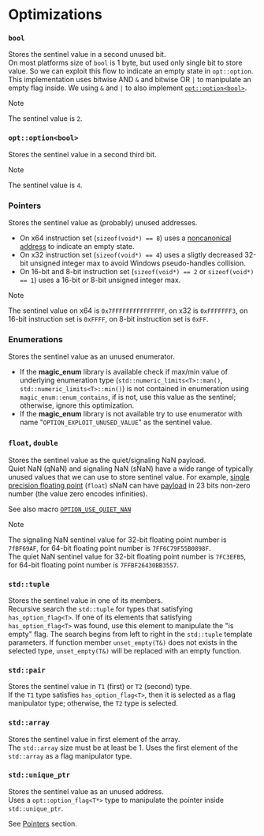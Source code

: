 
# Optimizations

### `bool`
Stores the sentinel value in a second unused bit. \
On most platforms size of `bool` is 1 byte, but used only single bit to store value.
So we can exploit this flow to indicate an empty state in `opt::option`.
This implementation uses bitwise AND `&` and bitwise OR `|` to manipulate an empty flag inside.
We using `&` and `|` to also implement [`opt::option<bool>`](#optoptionbool).
> [!NOTE]
> The sentinel value is `2`.

### `opt::option<bool>`
Stores the sentinel value in a second third bit.
> [!NOTE]
> The sentinel value is `4`.

### Pointers
Stores the sentinel value as (probably) unused addresses.
- On x64 instruction set (`sizeof(void*) == 8`) uses a [noncanonical address][] to indicate an empty state.
- On x32 instruction set (`sizeof(void*) == 4`) uses a sligtly decreased 32-bit unsigned integer max to avoid Windows pseudo-handles collision.
- On 16-bit and 8-bit instruction set (`sizeof(void*) == 2` or `sizeof(void*) == 1`) uses a 16-bit or 8-bit unsigned integer max.
> [!NOTE]
> The sentinel value on x64 is `0x7FFFFFFFFFFFFFFF`, on x32 is `0xFFFFFFF3`, on 16-bit instruction set is `0xFFFF`, on 8-bit instruction set is `0xFF`.

[noncanonical address]: https://read.seas.harvard.edu/cs161/2023/doc/memory-layout/

### Enumerations
Stores the sentinel value as an unused enumerator.
- If the **magic_enum** library is available check if max/min value of underlying enumeration type (`std::numeric_limits<T>::man()`, `std::numeric_limits<T>::min()`) is not contained in enumeration using `magic_enum::enum_contains`, if is not, use this value as the sentinel; otherwise, ignore this optimization.
- If the **magic_enum** library is not available try to use enumerator with name "`OPTION_EXPLOIT_UNUSED_VALUE`"
as the sentinel value.

### `float`, `double`
Stores the sentinel value as the quiet/signaling NaN payload. \
Quiet NaN (qNaN) and signaling NaN (sNaN) have a wide range of typically unused values that we can use to store sentinel value. For example, [single precision floating point][] (`float`) sNaN can have [payload][NaN floating point] in 23 bits non-zero number (the value zero encodes infinities).

See also macro [`OPTION_USE_QUIET_NAN`](macros.md#option_use_quiet_nan)

> [!NOTE]
> The signaling NaN sentinel value for 32-bit floating point number is `7fBF69AF`, for 64-bit floating point number is `7FF6C79F55B0898F`. \
> The quiet NaN sentinel value for 32-bit floating point number is `7FC3EFB5`, for 64-bit floating point number is `7FFBF26430BB3557`.

[Single precision floating point]: https://en.wikipedia.org/wiki/Single-precision_floating-point_format
[NaN floating point]: https://en.wikipedia.org/wiki/NaN#Floating_point

### `std::tuple`
Stores the sentinel value in one of its members. \
Recursive search the `std::tuple` for types that satisfying `has_option_flag<T>`. If one of its elements that satisfying `has_option_flag<T>` was found, use this element to manipulate the "is empty" flag. The search begins from left to right in the `std::tuple` template parameters. If function member `unset_empty(T&)` does not exists in the selected type, `unset_empty(T&)` will be replaced with an empty function.

### `std::pair`
Stores the sentinel value in `T1` (first) or `T2` (second) type. \
If the `T1` type satisfies `has_option_flag<T>`, then it is selected as a flag manipulator type; otherwise, the `T2` type is selected.

### `std::array`
Stores the sentinel value in first element of the array. \
The `std::array` size must be at least be 1. Uses the first element of the `std::array` as a flag manipulator type.

### `std::unique_ptr`
Stores the sentinel value as an unused address. \
Uses a `opt::option_flag<T*>` type to manipulate the pointer inside `std::unique_ptr`.

See [Pointers](#pointers) section.
